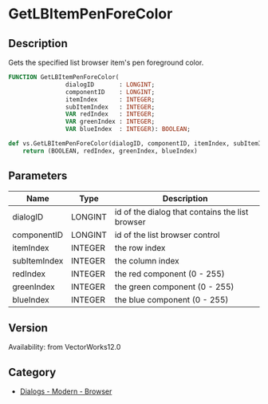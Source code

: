 # GetLBItemPenForeColor

## Description
Gets the specified list browser item's pen foreground color.

```pascal
FUNCTION GetLBItemPenForeColor(
				dialogID       : LONGINT;
				componentID    : LONGINT;
				itemIndex      : INTEGER;
				subItemIndex   : INTEGER;
				VAR redIndex   : INTEGER;
				VAR greenIndex : INTEGER;
				VAR blueIndex  : INTEGER): BOOLEAN;
```

```python
def vs.GetLBItemPenForeColor(dialogID, componentID, itemIndex, subItemIndex):
    return (BOOLEAN, redIndex, greenIndex, blueIndex)
```

## Parameters
|Name|Type|Description|
|---|---|---|
|dialogID|LONGINT|id of the dialog that contains the list browser|
|componentID|LONGINT|id of the list browser control|
|itemIndex|INTEGER|the row index|
|subItemIndex|INTEGER|the column index|
|redIndex|INTEGER|the red component (0 - 255)|
|greenIndex|INTEGER|the green component (0 - 255)|
|blueIndex|INTEGER|the blue component (0 - 255)|

## Version
Availability: from VectorWorks12.0

## Category
* [Dialogs - Modern - Browser](../Categories/Dialogs%20-%20Modern%20-%20Browser.md)
